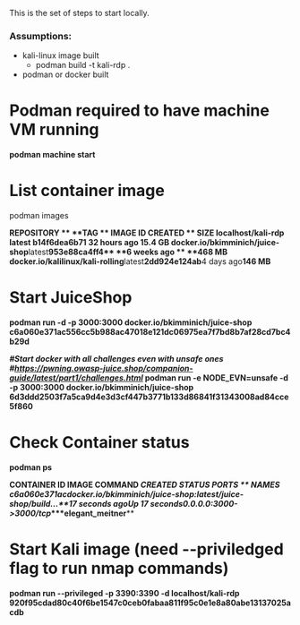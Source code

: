 This is the set of steps to start locally.

### Assumptions:

* kali-linux image built
  * podman build -t kali-rdp .
* podman or docker built

# Podman required to have machine VM running

**podman machine start**

# **List container image**

podman images

****REPOSITORY **                      **TAG **        IMAGE ID      **CREATED **      SIZE**
localhost/kali-rdp              latest      b14f6dea6b71  32 hours ago  15.4 GB
docker.io/bkimminich/juice-shop****latest****953e88ca4ff4**  **6 weeks ago **  **468 MB
docker.io/kalilinux/kali-rolling****latest****2dd924e124ab****4 days ago****146 MB****

# **Start JuiceShop**

**podman run -d -p 3000:3000 docker.io/bkimminich/juice-shop
c6a060e371ac556cc5b988ac47018e121dc06975ea7f7bd8b7af28cd7bc4b29d**

***#Start docker with all challenges even with unsafe ones
#https://pwning.owasp-juice.shop/companion-guide/latest/part1/challenges.html*
podman run -e NODE_EVN=unsafe -d -p 3000:3000 docker.io/bkimminich/juice-shop
6d3ddd2503f7a5ca9d4e3d3cf447b3771b133d86841f31343008ad84cce5f860**

# **Check Container status**

**podman ps**

**CONTAINER ID  **IMAGE	 **COMMAND		***CREATED	 ***STATUS	 ***PORTS **                  ****NAMES**
**c6a060e371ac**docker.io/bkimminich/juice-shop:latest****/juice-shop/build...**17 seconds ago****Up 17 seconds**0.0.0.0:3000->3000/tcp****elegant_meitner********

# Start Kali image (need --priviledged flag to run nmap commands)

**podman run --privileged -p 3390:3390 -d localhost/kali-rdp
**920f95cdad80c40f6be1547c0ceb0fabaa811f95c0e1e8a80abe13137025acdb****
